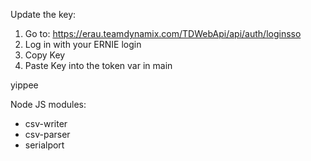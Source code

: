 Update the key:
  1. Go to: https://erau.teamdynamix.com/TDWebApi/api/auth/loginsso
  2. Log in with your ERNIE login
  3. Copy Key
  4. Paste Key into the token var in main

yippee


Node JS modules:
 - csv-writer
 - csv-parser
 - serialport
